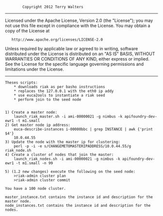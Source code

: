 
			Copyright 2012 Terry Walters

   ------------------------------------------------------------------------
   Licensed under the Apache License, Version 2.0 (the "License");
   you may not use this file except in compliance with the License.
   You may obtain a copy of the License at

       http://www.apache.org/licenses/LICENSE-2.0

   Unless required by applicable law or agreed to in writing, software
   distributed under the License is distributed on an "AS IS" BASIS,
   WITHOUT WARRANTIES OR CONDITIONS OF ANY KIND, either express or implied.
   See the License for the specific language governing permissions and
   limitations under the License.

   ------------------------------------------------------------------------

	Theses scripts:
		* downloads riak as per basho instructions
		* replaces the 127.0.0.1 with the eth0 ip addy
		* use euca2ools to instantiate a riak seed
		* perform join to the seed node


	1) Create a master node:
		launch_riak_master.sh -i ami-00000021 -g nimbus -k apifoundry-dev-ewr1 -t m1.small
	2) Get master node ip address: 
		euca-describe-instances i-00000bbc | grep INSTANCE | awk {'print $4'}
		10.0.44.55
	3) Update the node with the master ip for clustering:
		perl -p -i -e s/CHANGEMETOMASTERIPADDRESS/10.0.44.55/g riak_node.sh 
	4) Create a cluster of nodes that join the master:
		launch_riak_nodes.sh -i ami-00000021 -g nimbus -k apifoundry-dev-ewr1 -t m1.small -n 99

	5) (1.2 new changes) execute the following on the seed node:
		>riak-admin cluster plan
		>riak-admin cluster commit

	You have a 100 node cluster.

	master_instance.txt contains the instance id and description for the master node.
	node_instances.txt contains the instance id and description for the nodes.

	

